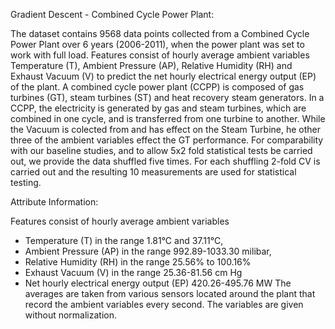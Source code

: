 Gradient Descent - Combined Cycle Power Plant:

The dataset contains 9568 data points collected from a Combined Cycle Power Plant over 6 years (2006-2011), when the power plant was set to work with full load. 
Features consist of hourly average ambient variables Temperature (T), Ambient Pressure (AP), Relative Humidity (RH) and Exhaust Vacuum (V) 
to predict the net hourly electrical energy output (EP)  of the plant.
A combined cycle power plant (CCPP) is composed of gas turbines (GT), steam turbines (ST) and heat recovery steam generators. 
In a CCPP, the electricity is generated by gas and steam turbines, which are combined in one cycle, and is transferred from one turbine to another. 
While the Vacuum is colected from and has effect on the Steam Turbine, he other three of the ambient variables effect the GT performance.
For comparability with our baseline studies, and to allow 5x2 fold statistical tests be carried out, we provide the data shuffled five times. 
For each shuffling 2-fold CV is carried out and the resulting 10 measurements are used for statistical testing.

Attribute Information:

Features consist of hourly average ambient variables 
- Temperature (T) in the range 1.81°C and 37.11°C,
- Ambient Pressure (AP) in the range 992.89-1033.30 milibar,
- Relative Humidity (RH) in the range 25.56% to 100.16%
- Exhaust Vacuum (V) in the range 25.36-81.56 cm Hg
- Net hourly electrical energy output (EP) 420.26-495.76 MW
The averages are taken from various sensors located around the plant that record the ambient variables every second.
 The variables are given without normalization.
